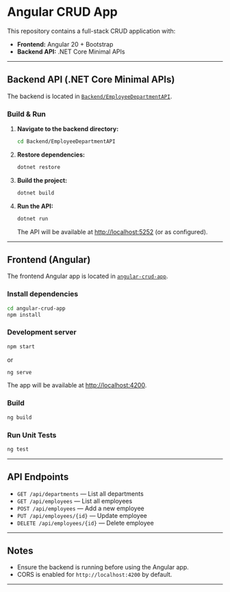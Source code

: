 # Angular CRUD App

This repository contains a full-stack CRUD application with:

- **Frontend:** Angular 20 + Bootstrap
- **Backend API:** .NET Core Minimal APIs

---

## Backend API (.NET Core Minimal APIs)

The backend is located in [`Backend/EmployeeDepartmentAPI`](Backend/EmployeeDepartmentAPI).

### Build & Run

1. **Navigate to the backend directory:**
   ```sh
   cd Backend/EmployeeDepartmentAPI
   ```

2. **Restore dependencies:**
   ```sh
   dotnet restore
   ```

3. **Build the project:**
   ```sh
   dotnet build
   ```

4. **Run the API:**
   ```sh
   dotnet run
   ```
   The API will be available at [http://localhost:5252](http://localhost:5252) (or as configured).

---

## Frontend (Angular)

The frontend Angular app is located in [`angular-crud-app`](angular-crud-app).

### Install dependencies

```sh
cd angular-crud-app
npm install
```

### Development server

```sh
npm start
```
or
```sh
ng serve
```
The app will be available at [http://localhost:4200](http://localhost:4200).

### Build

```sh
ng build
```

### Run Unit Tests

```sh
ng test
```

---

## API Endpoints

- `GET /api/departments` — List all departments
- `GET /api/employees` — List all employees
- `POST /api/employees` — Add a new employee
- `PUT /api/employees/{id}` — Update employee
- `DELETE /api/employees/{id}` — Delete employee

---

## Notes

- Ensure the backend is running before using the Angular app.
- CORS is enabled for `http://localhost:4200` by default.

---